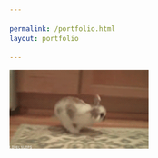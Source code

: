 ```yaml
---

permalink: /portfolio.html
layout: portfolio

---
```




<img class="masonry-brick" alt="lapin qui saute !" src="https://raw.githubusercontent.com/maiwann/premierspas/master/gif_lapin/2.gif">
